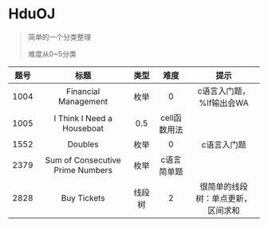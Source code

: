 # HduOJ

>简单的一个分类整理
>
>难度从0~5分类



|题号|标题|类型|难度|提示|
|:---:|:---:|:----:|:---:|:---:|
|1004|Financial Management|枚举|0|c语言入门题，%lf输出会WA|
|1005|I Think I Need a Houseboat|0.5|cell函数用法|
|1552|Doubles|枚举|0|c语言入门题|
|2379|Sum of Consecutive Prime Numbers|枚举|c语言简单题|
|2828|Buy Tickets|线段树|2|很简单的线段树：单点更新，区间求和|